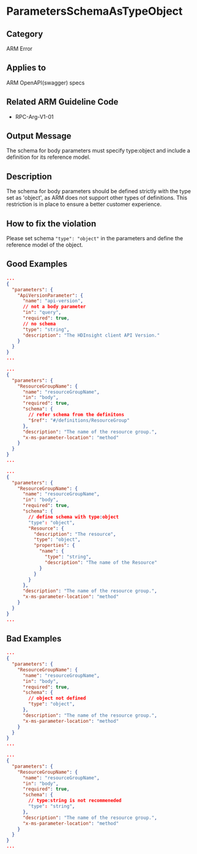 # ParametersSchemaAsTypeObject

## Category

ARM Error

## Applies to

ARM OpenAPI(swagger) specs

## Related ARM Guideline Code

- RPC-Arg-V1-01

## Output Message

The schema for body parameters must specify type:object and include a definition for its reference model.

## Description

The schema for body parameters should be defined strictly with the type set as 'object', as ARM does not support other types of definitions. This restriction is in place to ensure a better customer experience.

## How to fix the violation

Please set schema `"type": "object"` in the parameters and define the reference model of the object.

## Good Examples

```json
...
{
  "parameters": {
    "ApiVersionParameter": {
      "name": "api-version",
      // not a body parameter
      "in": "query",
      "required": true,
      // no schema
      "type": "string",
      "description": "The HDInsight client API Version."
    }
  }
}
...
```

```json
...
{
  "parameters": {
    "ResourceGroupName": {
      "name": "resourceGroupName",
      "in": "body",
      "required": true,
      "schema": {
        // refer schema from the definitons
        "$ref": "#/definitions/ResourceGroup"
      },
      "description": "The name of the resource group.",
      "x-ms-parameter-location": "method"
    }
  }
}
...
```

```json
...
{
  "parameters": {
    "ResourceGroupName": {
      "name": "resourceGroupName",
      "in": "body",
      "required": true,
      "schema": {
        // define schema with type:object
        "type": "object",
        "Resource": {
          "description": "The resource",
          "type": "object",
          "properties": {
            "name": {
              "type": "string",
              "description": "The name of the Resource"
            }
          }
        }
      },
      "description": "The name of the resource group.",
      "x-ms-parameter-location": "method"
    }
  }
}
...
```

## Bad Examples

```json
...
{
  "parameters": {
    "ResourceGroupName": {
      "name": "resourceGroupName",
      "in": "body",
      "required": true,
      "schema": {
        // object not defined
        "type": "object",
      },
      "description": "The name of the resource group.",
      "x-ms-parameter-location": "method"
    }
  }
}
...
```

```json
...
{
  "parameters": {
    "ResourceGroupName": {
      "name": "resourceGroupName",
      "in": "body",
      "required": true,
      "schema": {
        // type:string is not recommeneded
        "type": "string",
      },
      "description": "The name of the resource group.",
      "x-ms-parameter-location": "method"
    }
  }
}
...
```